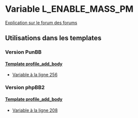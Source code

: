 # Variable L_ENABLE_MASS_PM
[Explication sur le forum des forums](http://forum.forumactif.com/t294113-listing-des-variables#L_ENABLE_MASS_PM)
## Utilisations dans les templates
### Version PunBB
#### [Template profile_add_body](punbb/profile_add_body.md)
* [Variable à la ligne 256](../punbb/profile_add_body.tpl#L256)
### Version phpBB2
#### [Template profile_add_body](subsilver/profile_add_body.md)
* [Variable à la ligne 208](../subsilver/profile_add_body.tpl#L208)